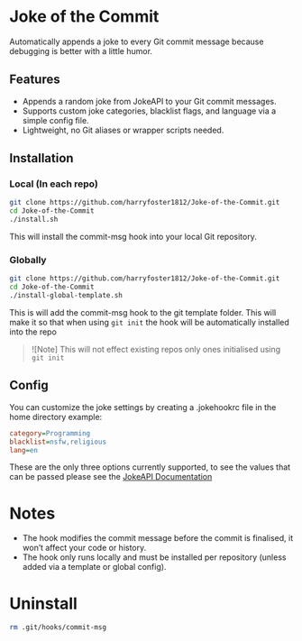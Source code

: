 # Joke of the Commit

Automatically appends a joke to every Git commit message because debugging is better with a little humor.

## Features

- Appends a random joke from JokeAPI to your Git commit messages.
- Supports custom joke categories, blacklist flags, and language via a simple config file.
- Lightweight, no Git aliases or wrapper scripts needed.

## Installation

### Local (In each repo)

```bash
git clone https://github.com/harryfoster1812/Joke-of-the-Commit.git
cd Joke-of-the-Commit
./install.sh
```

This will install the commit-msg hook into your local Git repository.

### Globally

```bash
git clone https://github.com/harryfoster1812/Joke-of-the-Commit.git
cd Joke-of-the-Commit
./install-global-template.sh
```

This is will add the commit-msg hook to the git template folder. This will make it so that when using `git init` the hook will be automatically installed into the repo

>![Note]
> This will not effect existing repos only ones initialised using `git init`

## Config

You can customize the joke settings by creating a .jokehookrc file in the home directory
example:

```ini
category=Programming
blacklist=nsfw,religious
lang=en
```

These are the only three options currently supported, to see the values that can be passed please see the [JokeAPI Documentation](https://v2.jokeapi.dev/)

# Notes

- The hook modifies the commit message before the commit is finalised, it won’t affect your code or history.
- The hook only runs locally and must be installed per repository (unless added via a template or global config).

# Uninstall

```bash
rm .git/hooks/commit-msg
```
